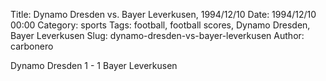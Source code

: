 Title: Dynamo Dresden vs. Bayer Leverkusen, 1994/12/10
Date: 1994/12/10 00:00
Category: sports
Tags: football, football scores, Dynamo Dresden, Bayer Leverkusen
Slug: dynamo-dresden-vs-bayer-leverkusen
Author: carbonero


Dynamo Dresden 1 - 1 Bayer Leverkusen
